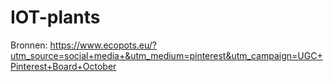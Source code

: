 # IOT-plants

Bronnen:
https://www.ecopots.eu/?utm_source=social+media+&utm_medium=pinterest&utm_campaign=UGC+Pinterest+Board+October
